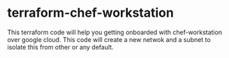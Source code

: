# terraform-chef-workstation

This terraform code will help you getting onboarded with chef-workstation over google cloud. This code will create a new netwok and a subnet to isolate this from other or any default.
